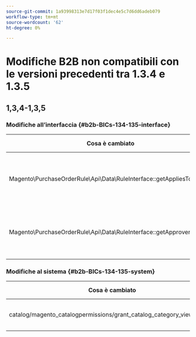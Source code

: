 ```yaml
---
source-git-commit: 1a93998313e7d17f03f1dec4e5c7d6dd6adeb079
workflow-type: tm+mt
source-wordcount: '62'
ht-degree: 0%

---
```

# Modifiche B2B non compatibili con le versioni precedenti tra 1.3.4 e 1.3.5

## 1,3,4-1,3,5

### Modifiche all’interfaccia {#b2b-BICs-134-135-interface}

| Cosa è cambiato | Come è cambiato |
| --- | --- |
| Magento\PurchaseOrderRule\Api\Data\RuleInterface::getAppliesToRoleIds | [public] Il tipo restituito dal metodo è stato modificato. |
| Magento\PurchaseOrderRule\Api\Data\RuleInterface::getApproverRoleIds | [public] Il tipo restituito dal metodo è stato modificato. |

### Modifiche al sistema {#b2b-BICs-134-135-system}

| Cosa è cambiato | Come è cambiato |
| --- | --- |
| catalog/magento\_catalogpermissions/grant\_catalog\_category\_view\_groups | È stato aggiunto un nodo di campo |
